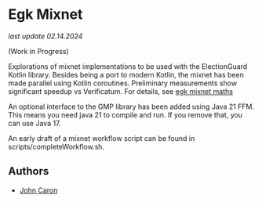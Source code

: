 # Egk Mixnet

_last update 02.14.2024_

(Work in Progress)

Explorations of mixnet implementations to be used with the ElectionGuard Kotlin library. 
Besides being a port to modern Kotlin, the mixnet has been made parallel using Kotlin coroutines.
Preliminary measurements show significant speedup vs Verificatum. For details, see [egk mixnet maths](docs/mixnet_maths.pdf)

An optional interface to the GMP library has been added using Java 21 FFM. This means you need java 21 to compile and 
run. If you remove that, you can use Java 17. 

An early draft of a mixnet workflow script can be found in scripts/completeWorkflow.sh.

## Authors
- [John Caron](https://github.com/JohnLCaron)